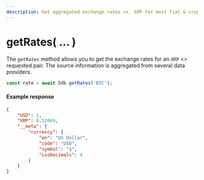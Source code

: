 ```yaml
---
description: Get aggregated exchange rates vs. XRP for most fiat & crypto assets.
---
```


# getRates( … )

The `getRates` method allows you to get the exchange rates for an `XRP` <> requested pair. The source information is aggregated from several data providers.

```typescript
const rate = await Sdk.getRates('BTC');
```

#### Example response

```json
{
	"USD": 1,
	"XRP": 0.52069,
	"__meta": {
		"currency": {
			"en": "US Dollar",
			"code": "USD",
			"symbol": "$",
			"isoDecimals": 4
		}
	}
}
```
